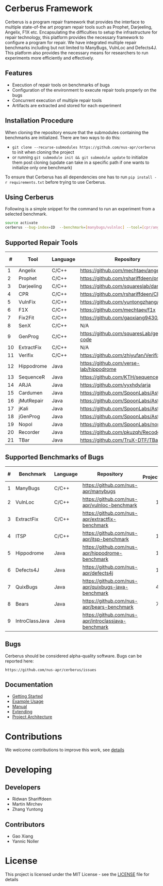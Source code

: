 # Cerberus Framework

Cerberus is a program repair framework that provides the interface to multiple
state-of-the art program repair tools such as Prophet, Darjeeling, Angelix, F1X etc.
Encapsulating the difficulties to setup the infrastructure for repair technology, this platform provides
the necessary framework to configure a program for repair. We have integrated multiple repair
benchmarks including but not limited to ManyBugs, VulnLoc and Defects4J. This platform also provides the necessary means for researchers to
run experiments more efficiently and effectively.

## Features

* Execution of repair tools on benchmarks of bugs
* Configuration of the environment to execute repair tools properly on the bugs
* Concurrent execution of multiple repair tools
* Artifacts are extracted and stored for each experiment

## Installation Procedure

When cloning the repository ensure that the submodules containing the benchmarks are initialized. There are two ways to do this:
* `git clone --recurse-submodules https://github.com/nus-apr/cerberus` to init when cloning the project
* or running `git submodule init && git submodule update` to initialize them post cloning (update can take in a specific path if one wants to initialize only one benchmark)

To ensure that Cerberus has all dependencies one has to run `pip install -r requirements.txt` before trying to use Cerberus.

## Using Cerberus

Following is a simple snippet for the command to run an experiment from a selected benchmark.

```bash
source activate
cerberus --bug-index=ID  --benchmark=[manybugs/vulnloc] --tool=[cpr/angelix/prophet/f1x]
```

## Supported Repair Tools

| #  | Tool       | Language | Repository                                         | Commit id |
|----|------------| -------- |----------------------------------------------------| --------  |
| 1  | Angelix    | C/C++    | <https://github.com/mechtaev/angelix>              | 01396ac   |
| 2  | Prophet    | C/C++    | <https://github.com/rshariffdeen/prophet>          | 5f8c688   |
| 3  | Darjeeling | C/C++    | <https://github.com/squareslab/darjeeling>         | ed6fb3e   |
| 4  | CPR        | C/C++    | <https://github.com/rshariffdeen/CPR>              | 4863c60   |
| 5  | VulnFix    | C/C++    | <https://github.com/yuntongzhang/vulnfix>          | 44bdbab   |
| 6  | F1X        | C/C++    | <https://github.com/mechtaev/f1x>                  | e4a225e   |
| 7  | Fix2Fit    | C/C++    | <https://github.com/gaoxiang9430/Fix2Fit>          | 349e4ba   |
| 8  | SenX       | C/C++    | N/A                                                | N/A       |
| 9  | GenProg    | C/C++    | <https://github.com/squaresLab/genprog-code>       | 0b25153   |
| 10 | ExtractFix | C/C++    | N/A                                                | N/A       |
| 11 | Verifix    | C/C++    | <https://github.com/zhiyufan/Verifix>              | 6d5bda0   |
| 12 | Hippodrome | Java     | <https://github.com/verse-lab/hippodrome>          | 012f291   |
| 13 | SequenceR  | Java     | <https://github.com/KTH/sequencer>                 | 3bd0cd4   |
| 14 | ARJA       | Java     | <https://github.com/yyxhdy/arja>                   | e795032   |
| 15 | Cardumen   | Java     | <https://github.com/SpoonLabs/Astor>               | f11f0b8   |
| 16 | jMutRepair | Java     | <https://github.com/SpoonLabs/Astor>               | f11f0b8   |
| 17 | jKali      | Java     | <https://github.com/SpoonLabs/Astor>               | f11f0b8   |
| 18 | jGenProg   | Java     | <https://github.com/SpoonLabs/Astor>               | f11f0b8   |
| 19 | Nopol      | Java     | <https://github.com/SpoonLabs/nopol>               | 8cb3676   |
| 20 | Recorder   | Java     | <https://github.com/pkuzqh/Recoder>                | 6f463f9   |
| 21 | TBar       | Java     | <https://github.com/TruX-DTF/TBar>                 | 3cc7552   |
## Supported Benchmarks of Bugs

| # | Benchmark         | Language | Repository                                            | # Projects | # Bugs |
| - | ----------------- | -------- | ----------------------------------------------------- | ----------:| ------:|
| 1 | ManyBugs          | C/C++    | <https://github.com/nus-apr/manybugs>                 |          6 |     60 |
| 2 | VulnLoc           | C/C++    | <https://github.com/nus-apr/vulnloc-benchmark>        |         11 |     43 |
| 3 | ExtractFix        | C/C++    | <https://github.com/nus-apr/extractfix-benchmark>     |          7 |     30 |
| 4 | ITSP              | C/C++    | <https://github.com/nus-apr/itsp-benchmark>           |         10 |    661 |
| 5 | Hippodrome        | Java     | <https://github.com/nus-apr/hippodrome-benchmark>     |         16 |     25 |
| 6 | Defects4J         | Java     | <https://github.com/nus-apr/defects4j>                |         17 |    835 |
| 7 | QuixBugs          | Java     | <https://github.com/nus-apr/quixbugs-java-benchmark>  |         40 |     40 |
| 8 | Bears             | Java     | <https://github.com/nus-apr/bears-benchmark>          |         72 |    251 |
| 9 | IntroClassJava    | Java     | <https://github.com/nus-apr/introclassjava-benchmark> |          6 |    297 |

## Bugs

Cerberus should be considered alpha-quality software. Bugs can be reported here:

    https://github.com/nus-apr/cerberus/issues

## Documentation

* [Getting Started](doc/GetStart.md)
* [Example Usage](doc/Examples.md)
* [Manual](doc/Manual.md)
* [Extending](doc/Extending.md)
* [Project Architecture](doc/ProjectArchitecture.md)

# Contributions

We welcome contributions to improve this work, see [details](doc/Contributing.md)

# Developing

## Developers

* Ridwan Shariffdeen
* Martin Mirchev
* Zhang Yuntong

## Contributors

* Gao Xiang
* Yannic Noller

# License

This project is licensed under the MIT License - see the [LICENSE](LICENSE) file for details
